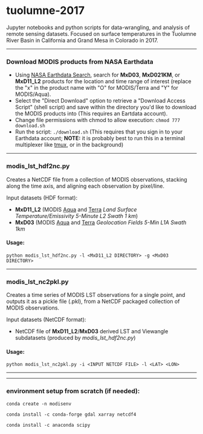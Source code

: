 # tuolumne-2017

Jupyter notebooks and python scripts for data-wrangling, and analysis of remote sensing datasets. Focused on surface temperatures in the Tuolumne River Basin in California and Grand Mesa in Colorado in 2017.

---

### Download MODIS products from NASA Earthdata

 - Using [NASA Earthdata Search](https://search.earthdata.nasa.gov/), search for **MxD03**, **MxD021KM**, or **MxD11_L2** products for the location and time range of interest (replace the "x" in the product name with "O" for MODIS/Terra and "Y" for MODIS/Aqua).
 - Select the "Direct Download" option to retrieve a "Download Access Script" (shell script) and save within the directory you'd like to download the MODIS products into (This requires an Eartdata account).
 - Change file permissions with chmod to allow execution: ```chmod 777 download.sh```
 - Run the script: ```./download.sh``` (This requires that you sign in to your Earthdata account; **NOTE:** it is probably best to run this in a terminal multiplexer like [tmux](https://en.wikipedia.org/wiki/Tmux), or in the background)

---

### modis_lst_hdf2nc.py

Creates a NetCDF file from a collection of MODIS observations, stacking along the time axis, and aligning each observation by pixel/line.

Input datasets (HDF format):
 - **MxD11_L2** (MODIS [Aqua](https://lpdaac.usgs.gov/products/myd11_l2v006/) and [Terra](https://lpdaac.usgs.gov/products/mod11_l2v006/) *Land Surface Temperature/Emissivity 5-Minute L2 Swath 1 km*)
 - **MxD03** (MODIS [Aqua](https://modaps.modaps.eosdis.nasa.gov/services/about/products/c6/MYD03.html) and [Terra](https://modaps.modaps.eosdis.nasa.gov/services/about/products/c6/MOD03.html) *Geolocation Fields 5-Min L1A Swath 1km*
 
#### Usage:

```python modis_lst_hdf2nc.py -l <MxD11_L2 DIRECTORY> -g <MxD03 DIRECTORY>```

---
 
 ### modis_lst_nc2pkl.py
 
 Creates a time series of MODIS LST observations for a single point, and outputs it as a pickle file (.pkl), from a NetCDF packaged collection of MODIS observations.
 
Input datasets (NetCDF format):
 - NetCDF file of **MxD11_L2**/**MxD03** derived LST and Viewangle subdatasets (produced by *modis_lst_hdf2nc.py*)
 
#### Usage:

```python modis_lst_nc2pkl.py -i <INPUT NETCDF FILE> -l <LAT> <LON>```

---
---

### environment setup from scratch (if needed):
```conda create -n modisenv```

```conda install -c conda-forge gdal xarray netcdf4 ```

```conda install -c anaconda scipy```